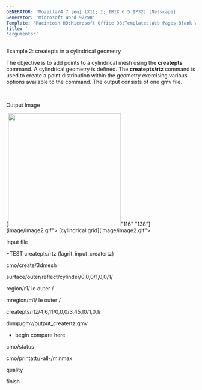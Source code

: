 ```yaml
---
GENERATOR: 'Mozilla/4.7 [en] (X11; I; IRIX 6.5 IP32) [Netscape]'
Generator: 'Microsoft Word 97/98'
Template: 'Macintosh HD:Microsoft Office 98:Templates:Web Pages:Blank Web Page'
title: '
*arguments:'
---
```


 Example 2: createpts in a cylindrical geometry

  The objective is to add points to a cylindrical mesh using the
  **createpts** command.
  A cylindrical geometry is defined. The **createpts/rtz** command is
  used to create a point distribution within the geometry exercising
  various options available to the command. The output consists of one
  gmv file.

   

 Output Image

  [<img height="300" width="300" src="/assets/images/image2tn.gif">"116"
  "138"](image/image2.gif"> [cylindrical
  grid](image/image2.gif">

 Input file

 
*TEST createpts/rtz (lagrit\_input\_creatertz)

 cmo/create/3dmesh

 surface/outer/reflect/cylinder/0,0,0/1,0,0/1/

 region/r1/ le outer /

 mregion/m1/ le outer /

 createpts/rtz/4,6,11/0,0,0/3,45,10/1,0,1/

 dump/gmv/output\_creatertz.gmv

 
* begin compare here

 cmo/status

 cmo/printatt//-all-/minmax

 quality

 finish

 
